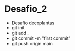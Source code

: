 # Desafio_2
- Desafio decoplantas
- git init 
- git add .
- git commit -m "first commit"
- git push origin main 
